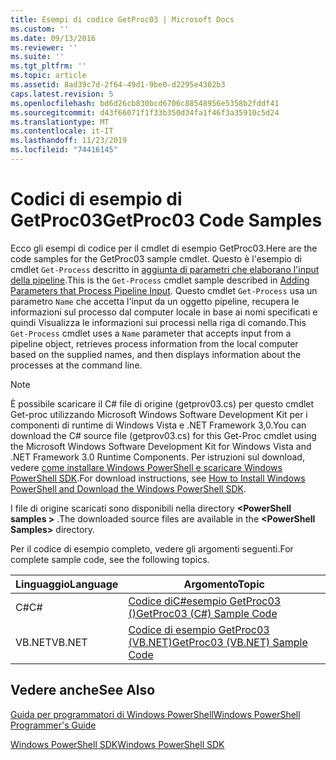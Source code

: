 ```yaml
---
title: Esempi di codice GetProc03 | Microsoft Docs
ms.custom: ''
ms.date: 09/13/2016
ms.reviewer: ''
ms.suite: ''
ms.tgt_pltfrm: ''
ms.topic: article
ms.assetid: 8ad39c7d-2f64-49d1-9be0-d2295e4302b3
caps.latest.revision: 5
ms.openlocfilehash: bd6d26cb830bcd6706c88548956e5358b2fddf41
ms.sourcegitcommit: d43f66071f1f33b350d34fa1f46f3a35910c5d24
ms.translationtype: MT
ms.contentlocale: it-IT
ms.lasthandoff: 11/23/2019
ms.locfileid: "74416145"
---
```

# <a name="getproc03-code-samples"></a><span data-ttu-id="708bc-102">Codici di esempio di GetProc03</span><span class="sxs-lookup"><span data-stu-id="708bc-102">GetProc03 Code Samples</span></span>

<span data-ttu-id="708bc-103">Ecco gli esempi di codice per il cmdlet di esempio GetProc03.</span><span class="sxs-lookup"><span data-stu-id="708bc-103">Here are the code samples for the GetProc03 sample cmdlet.</span></span> <span data-ttu-id="708bc-104">Questo è l'esempio di cmdlet `Get-Process` descritto in [aggiunta di parametri che elaborano l'input della pipeline](../cmdlet/adding-parameters-that-process-pipeline-input.md).</span><span class="sxs-lookup"><span data-stu-id="708bc-104">This is the `Get-Process` cmdlet sample described in [Adding Parameters that Process Pipeline Input](../cmdlet/adding-parameters-that-process-pipeline-input.md).</span></span> <span data-ttu-id="708bc-105">Questo cmdlet `Get-Process` usa un parametro `Name` che accetta l'input da un oggetto pipeline, recupera le informazioni sul processo dal computer locale in base ai nomi specificati e quindi Visualizza le informazioni sui processi nella riga di comando.</span><span class="sxs-lookup"><span data-stu-id="708bc-105">This `Get-Process` cmdlet uses a `Name` parameter that accepts input from a pipeline object, retrieves process information from the local computer based on the supplied names, and then displays information about the processes at the command line.</span></span>

> [!NOTE]
> <span data-ttu-id="708bc-106">È possibile scaricare il C# file di origine (getprov03.cs) per questo cmdlet Get-proc utilizzando Microsoft Windows Software Development Kit per i componenti di runtime di Windows Vista e .NET Framework 3,0.</span><span class="sxs-lookup"><span data-stu-id="708bc-106">You can download the C# source file (getprov03.cs) for this Get-Proc cmdlet using the Microsoft Windows Software Development Kit for Windows Vista and .NET Framework 3.0 Runtime Components.</span></span> <span data-ttu-id="708bc-107">Per istruzioni sul download, vedere [come installare Windows PowerShell e scaricare Windows PowerShell SDK](/powershell/scripting/developer/installing-the-windows-powershell-sdk).</span><span class="sxs-lookup"><span data-stu-id="708bc-107">For download instructions, see [How to Install Windows PowerShell and Download the Windows PowerShell SDK](/powershell/scripting/developer/installing-the-windows-powershell-sdk).</span></span>
>
> <span data-ttu-id="708bc-108">I file di origine scaricati sono disponibili nella directory **\<PowerShell samples >** .</span><span class="sxs-lookup"><span data-stu-id="708bc-108">The downloaded source files are available in the **\<PowerShell Samples>** directory.</span></span>

<span data-ttu-id="708bc-109">Per il codice di esempio completo, vedere gli argomenti seguenti.</span><span class="sxs-lookup"><span data-stu-id="708bc-109">For complete sample code, see the following topics.</span></span>

|<span data-ttu-id="708bc-110">Linguaggio</span><span class="sxs-lookup"><span data-stu-id="708bc-110">Language</span></span>|<span data-ttu-id="708bc-111">Argomento</span><span class="sxs-lookup"><span data-stu-id="708bc-111">Topic</span></span>|
|--------------|-----------|
|<span data-ttu-id="708bc-112">C#</span><span class="sxs-lookup"><span data-stu-id="708bc-112">C#</span></span>|[<span data-ttu-id="708bc-113">Codice diC#esempio GetProc03 ()</span><span class="sxs-lookup"><span data-stu-id="708bc-113">GetProc03 (C#) Sample Code</span></span>](./getproc03-csharp-sample-code.md)|
|<span data-ttu-id="708bc-114">VB.NET</span><span class="sxs-lookup"><span data-stu-id="708bc-114">VB.NET</span></span>|[<span data-ttu-id="708bc-115">Codice di esempio GetProc03 (VB.NET)</span><span class="sxs-lookup"><span data-stu-id="708bc-115">GetProc03 (VB.NET) Sample Code</span></span>](./getproc03-vb-net-sample-code.md)|

## <a name="see-also"></a><span data-ttu-id="708bc-116">Vedere anche</span><span class="sxs-lookup"><span data-stu-id="708bc-116">See Also</span></span>

[<span data-ttu-id="708bc-117">Guida per programmatori di Windows PowerShell</span><span class="sxs-lookup"><span data-stu-id="708bc-117">Windows PowerShell Programmer's Guide</span></span>](./windows-powershell-programmer-s-guide.md)

[<span data-ttu-id="708bc-118">Windows PowerShell SDK</span><span class="sxs-lookup"><span data-stu-id="708bc-118">Windows PowerShell SDK</span></span>](../windows-powershell-reference.md)
